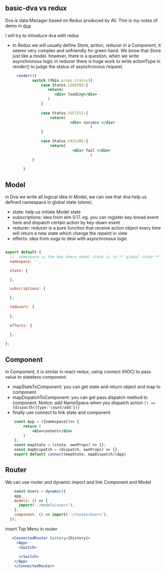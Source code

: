 basic-dva vs redux
--
Dva is data Manager based on Redux produced by Ali.
This is my notes of demo in [dva](https://github.com/dvajs/dva/blob/master/docs/GettingStarted.md "get started") 

I will try to introduce dva with redux 

* In Redux we will usually define Store, action, reducer in a Component, it seems 
very complex and unfriendly for green hand. We know that Store just like a model.
however, there is a question, when we write asynchronous logic in reducer there is 
huge work to write actionType in render() to judge the status of asynchronous request.

```jsx harmony
     render(){
            switch (this.props.status){
                case Status.LOADING:{
                   return(
                      <div> loading</div>
                   )
                }
    
                case Status.SUCCESS:{
                    return(
                             <div> success </div> 
                                      )
                }
    
                case Status.FAILURE:{
                    return(
                              <div> fail </div>
                                      )
            }
    
        }
```  

Model
--
in Dva we write all logical idea in Model, we can see that dva help us defined namespace in global state (store);
* state:  help us initiate Model state 
* subscriptions: idea from  elm 0.17.  eg. you can register key-broad event here and dispatch certain action by key-down event
* reducer: reducer is a pure function that receive action object every time will return a new state which change the repaint in view 
* effects: idea from soga to deal with asynchronous logic 
```jsx harmony

export default {
  //  namespace is the key where model state is in ** global state **
  namespace: '', 

  state: {

  },

  subscriptions: {

  },

  reducers: {
   
  },
  
  effects: {
   
  },

};

``` 

Component
--
 in Component, it is similar in react-redux, using connect (HOC) to pass value to
 stateless component. 
 * mapStateToComponent: you can get state and  return object and map to component
 * mapDispatchToComponent: you can get pass dispatch method to component. Notice: add NameSpace when you dispatch
 action `() => {dispacth({type:'count/add'})}`
 * finally use connect to link state and component 

```jsx harmony
    const App = ({namespace})=> {
        return (
            <div>content</div>
        )
    };
    const mapState = (state, ownProps) => {};
    const mapDispatch = (dispatch, ownProps) => {};
    export default connect(mapState, mapDispatch)(App)
```

Router 
--
We can use router and dynamic import and link Component and Model
```jsx harmony
    const Users = dynamic({
    app,
    models: () => [
      import('./models/users'),
    ],
    component: () => import('./routes/Users'),
  });
``` 
insert Top Menu in router 
```jsx harmony
   <ConnectedRouter history={history}>
     <App>
      <Switch>
        
      </Switch>
    </App>
    </ConnectedRouter>
```